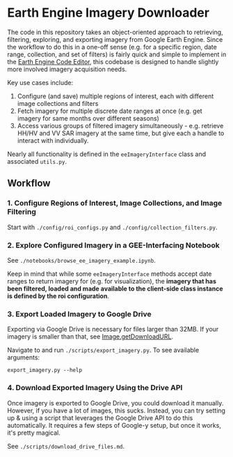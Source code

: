 # Earth Engine Imagery Downloader

The code in this repository takes an object-oriented approach to retrieving, filtering,
exploring, and exporting imagery from Google Earth Engine. Since the workflow to do this
in a one-off sense (e.g. for a specific region, date range, collection, and set of filters)
is fairly quick and simple to implement in the [Earth Engine Code Editor](https://code.earthengine.google.com/),
this codebase is designed to handle slightly more involved imagery acquisition needs. 

Key use cases include:

1. Configure (and save) multiple regions of interest, each with different image
collections and filters
2. Fetch imagery for multiple discrete date ranges at once (e.g. get imagery for same
months over different seasons)
3. Access various groups of filtered imagery simultaneously - e.g. retrieve HH/HV and VV
SAR imagery at the same time, but give each a handle to interact with individually.

Nearly all functionality is defined in the `eeImageryInterface` class and associated `utils.py`.

## Workflow

### 1. Configure Regions of Interest, Image Collections, and Image Filtering

Start with `./config/roi_configs.py` and `./config/collection_filters.py`.

### 2. Explore Configured Imagery in a GEE-Interfacing Notebook 

See `./notebooks/browse_ee_imagery_example.ipynb`.

Keep in mind that while some `eeImageryInterface` methods accept date ranges to return
imagery for (e.g. for visualization), the <b>imagery that has been filtered, loaded and
made available to the client-side class instance is defined by the roi configuration</b>.

### 3. Export Loaded Imagery to Google Drive

Exporting via Google Drive is necessary for files larger than 32MB. If your imagery is 
smaller than that, see [Image.getDownloadURL](https://developers.google.com/earth-engine/apidocs/ee-image-getdownloadurl).

Navigate to and run `./scripts/export_imagery.py`. To see available arguments:

```
export_imagery.py --help
```

### 4. Download Exported Imagery Using the Drive API

Once imagery is exported to Google Drive, you could download it manually. However,
if you have a lot of images, this sucks. Instead, you can try setting up & using a
script that leverages the Google Drive API to do this automatically. It requires a few
steps of Google-y setup, but once it works, it's pretty magical.

See `./scripts/download_drive_files.md`.
